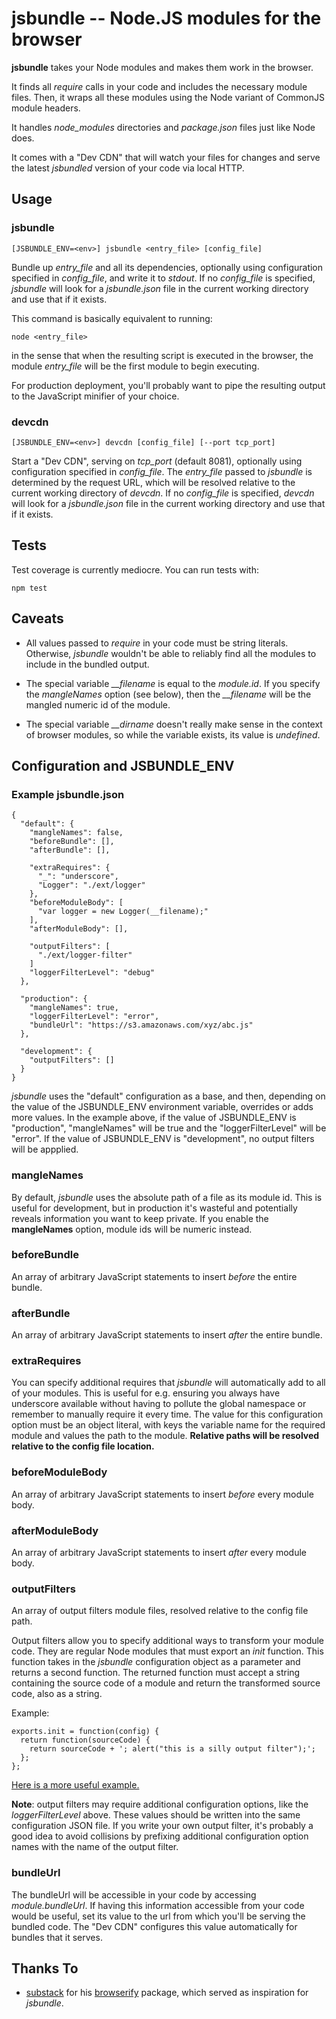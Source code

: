 # jsbundle -- Node.JS modules for the browser

**jsbundle** takes your Node modules and makes them work in the browser.

It finds all *require* calls in your code and includes the necessary module files. Then, it wraps all these modules using the Node variant of CommonJS module headers.

It handles *node\_modules* directories and *package.json* files just like Node does.

It comes with a "Dev CDN" that will watch your files for changes and serve the latest *jsbundled* version of your code via local HTTP.

## Usage

### jsbundle

    [JSBUNDLE_ENV=<env>] jsbundle <entry_file> [config_file]

Bundle up *entry\_file* and all its dependencies, optionally using configuration specified in *config\_file*, and write it to *stdout*.
If no *config\_file* is specified, *jsbundle* will look for a *jsbundle.json* file in the current working directory and use that if it exists.

This command is basically equivalent to running:

    node <entry_file>

in the sense that when the resulting script is executed in the browser, the module *entry\_file* will be the first module to begin executing.

For production deployment, you'll probably want to pipe the resulting output to the JavaScript minifier of your choice.

### devcdn

    [JSBUNDLE_ENV=<env>] devcdn [config_file] [--port tcp_port]

Start a "Dev CDN", serving on *tcp\_port* (default 8081), optionally using configuration specified in *config\_file*.
The *entry\_file* passed to *jsbundle* is determined by the request URL, which will be resolved relative to the current working directory of *devcdn*.
If no *config\_file* is specified, *devcdn* will look for a *jsbundle.json* file in the current working directory and use that if it exists.

## Tests

Test coverage is currently mediocre. You can run tests with:

    npm test

## Caveats

* All values passed to *require* in your code must be string literals. Otherwise, *jsbundle* wouldn't be able to reliably find all the modules to include in the bundled output.

* The special variable *\_\_filename* is equal to the *module.id*. If you specify the *mangleNames* option (see below), then the *\_\_filename* will be the mangled numeric id of the module.

* The special variable *\_\_dirname* doesn't really make sense in the context of browser modules, so while the variable exists, its value is *undefined*.

## Configuration and JSBUNDLE\_ENV

### Example jsbundle.json

    {
      "default": {
        "mangleNames": false,
        "beforeBundle": [],
        "afterBundle": [],

        "extraRequires": {
          "_": "underscore",
          "Logger": "./ext/logger"
        },
        "beforeModuleBody": [
          "var logger = new Logger(__filename);"
        ],
        "afterModuleBody": [],

        "outputFilters": [
          "./ext/logger-filter"
        ]
        "loggerFilterLevel": "debug"
      },

      "production": {
        "mangleNames": true,
        "loggerFilterLevel": "error",
        "bundleUrl": "https://s3.amazonaws.com/xyz/abc.js"
      },

      "development": {
        "outputFilters": []
      }
    }

*jsbundle* uses the "default" configuration as a base, and then, depending on the value of the JSBUNDLE\_ENV environment variable, overrides or adds more values.
In the example above, if the value of JSBUNDLE\_ENV is "production", "mangleNames" will be true and the "loggerFilterLevel" will be "error".
If the value of JSBUNDLE\_ENV is "development", no output filters will be appplied.

### mangleNames
By default, *jsbundle* uses the absolute path of a file as its module id. This is useful for development, but in production it's wasteful and potentially reveals information you want to keep private. If you enable the **mangleNames** option, module ids will be numeric instead.

### beforeBundle
An array of arbitrary JavaScript statements to insert *before* the entire bundle.

### afterBundle
An array of arbitrary JavaScript statements to insert *after* the entire bundle.

### extraRequires
You can specify additional requires that *jsbundle* will automatically add to all of your modules. This is useful for e.g. ensuring you always have underscore available without having to pollute the global namespace or remember to manually require it every time. The value for this configuration option must be an object literal, with keys the variable name for the required module and values the path to the module. **Relative paths will be resolved relative to the config file location.**

### beforeModuleBody
An array of arbitrary JavaScript statements to insert *before* every module body.

### afterModuleBody
An array of arbitrary JavaScript statements to insert *after* every module body.

### outputFilters
An array of output filters module files, resolved relative to the config file path.

Output filters allow you to specify additional ways to transform your module code. They are regular Node modules that must export an *init* function. This function takes in the *jsbundle* configuration object as a parameter and returns a second function. The returned function must accept a string containing the source code of a module and return the transformed source code, also as a string.

Example:

    exports.init = function(config) {
      return function(sourceCode) {
        return sourceCode + '; alert("this is a silly output filter");';
      };
    };

[Here is a more useful example.](https://github.com/proxv/jsbundle/blob/master/ext/logger-filter.js)

**Note**: output filters may require additional configuration options, like the *loggerFilterLevel* above. These values should be written into the same configuration JSON file. If you write your own output filter, it's probably a good idea to avoid collisions by prefixing additional configuration option names with the name of the output filter.

### bundleUrl
The bundleUrl will be accessible in your code by accessing *module.bundleUrl*. If having this information accessible from your code would be useful, set its value to the url from which you'll be serving the bundled code.
The "Dev CDN" configures this value automatically for bundles that it serves.

## Thanks To

* [substack](https://github.com/substack) for his [browserify](https://github.com/substack/node-browserify) package, which served as inspiration for *jsbundle*.

